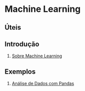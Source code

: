 # Machine Learning

## Úteis

## Introdução

1. [Sobre Machine Learning](estudos/about.md)

## Exemplos

1. [Análise de Dados com Pandas](estudos/ex-pandas.md)

